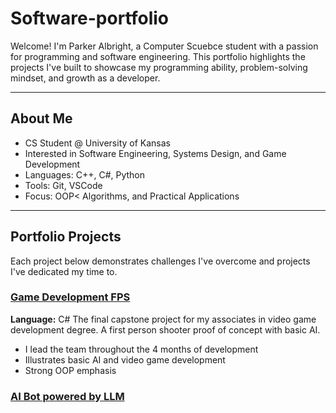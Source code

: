 # Software-portfolio
Welcome! I'm Parker Albright, a Computer Scuebce student with a passion for programming and software engineering. 
This portfolio highlights the projects I've built to showcase my programming ability, problem-solving mindset, and growth as a developer.

---

## About Me

- CS Student @ University of Kansas
- Interested in Software Engineering, Systems Design, and Game Development
- Languages: C++, C#, Python
- Tools: Git, VSCode
- Focus: OOP< Algorithms, and Practical Applications

---

## Portfolio Projects
Each project below demonstrates challenges I've overcome and projects I've dedicated my time to.

### [Game Development FPS](https://github.com/Palbrig/NeonVoyageIndependent)
**Language:** C#
The final capstone project for my associates in video game development degree. A first person shooter proof of concept with basic AI.

- I lead the team throughout the 4 months of development
- Illustrates basic AI and video game development
- Strong OOP emphasis

### [AI Bot powered by LLM](https://github.com/1ProCrafters/HackKU-Mr.-J)
